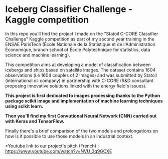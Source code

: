 # Iceberg Classifier Challenge - Kaggle competition

In this repo you'll find the project I made on the "Statoil C-CORE Classifier Challenge" Kaggle competition as part of my second year training in the ENSAE ParisTech (École Nationale de la Statistique et de l'Administration Économique, branch school of École Polytechnique for statistics, data science and machine learning). 

This competition aims at developing a model of classification between icebergs and ships based on satellite images. The dataset contains 1604 observations (i.e 1604 couples of 2 images) and was submitted by Statoil (international oil company) in partnership with C-CORE (R&D consultant proposing innovative solutions linked with the energy field's issues).

**This project is first dedicated to images processing thanks to the Python package scikit image and implementation of machine learning techniques using scikit learn.**

**Then you'll find my first Convutional Neural Network (CNN) carried out with Keras and TensorFlow.**

Finally there's a brief comparison of the two models and prolongations on how is it possible to use those models in an industrial context. 

*Youtube link to our project's pitch (French) : https://www.youtube.com/watch?v=NVU_3q9GCXE
